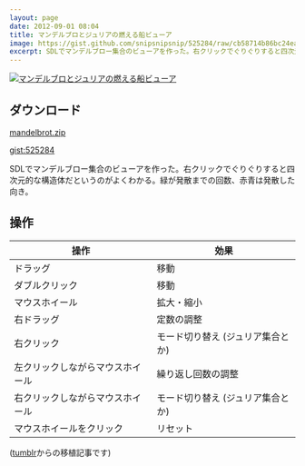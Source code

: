 ```yaml
---
layout: page
date: 2012-09-01 08:04
title: マンデルブロとジュリアの燃える船ビューア
image: https://gist.github.com/snipsnipsnip/525284/raw/cb58714b86bc24eaffd75f82aa33da0abd0d8ea7/screenshot.png
excerpt: SDLでマンデルブロー集合のビューアを作った。右クリックでぐりぐりすると四次元的な構造体だというのがよくわかる。
---
```


[![マンデルブロとジュリアの燃える船ビューア](https://gist.github.com/snipsnipsnip/525284/raw/cb58714b86bc24eaffd75f82aa33da0abd0d8ea7/screenshot.png)](http://gist.github.com/raw/525284/8e509ea5c5377c165f930fb4f3454c0b8657a8f5/mandelbrot.zip)

## ダウンロード

[mandelbrot.zip](http://gist.github.com/raw/525284/8e509ea5c5377c165f930fb4f3454c0b8657a8f5/mandelbrot.zip)

[gist:525284](http://gist.github.com/525284)

SDLでマンデルブロー集合のビューアを作った。右クリックでぐりぐりすると四次元的な構造体だというのがよくわかる。緑が発散までの回数、赤青は発散した向き。

## 操作

操作 | 効果
-- | --
ドラッグ | 移動
ダブルクリック | 移動
マウスホイール | 拡大・縮小
右ドラッグ | 定数の調整
右クリック | モード切り替え (ジュリア集合とか)
左クリックしながらマウスホイール | 繰り返し回数の調整
右クリックしながらマウスホイール | モード切り替え (ジュリア集合とか)
マウスホイールをクリック | リセット

([tumblr](http://tmblr.co/ZxaFSy_Gpc_)からの移植記事です)
